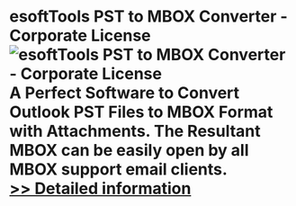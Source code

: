 # esoftTools PST to MBOX Converter - Corporate License<br />![esoftTools PST to MBOX Converter - Corporate License](https://mycommerce.akamaized.net/api/pimages/P301004577/BIG/301004577.PNG)<br />A Perfect Software to Convert Outlook PST Files to MBOX Format with Attachments. The Resultant MBOX can be easily open by all MBOX support email clients.<br />[>> Detailed information](https://secure.shareit.com/shareit/product.html?productid=301004577&affiliateid=200057808)